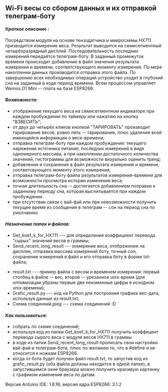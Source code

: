 ## Wi-Fi весы со сбором данных и их отправкой телеграм-боту
#### ___Краткое описание :___
Посредством модуля на основе тензодатчика и микросхемы HX711 призводится измерение веса. Результат выводится на семисегментный четырёхразрядный дисплей. Последовательность последних измерений передаётся телеграм-боту. В заданный промежуток времени происходит добавление в файл значения результата измерения и времени, соответствующего моменту измерения. По мере накопленни данных производится отправка этого файла. По завершению всех необходимых операций устройство уходит в глубокий сна на заданный в коде период времени. Всем процессом управляет Wemos D1 Mini -- плата на базе ESP8266.

#### ___Возможности:___
+ отображение текущего веса на семисегментном индикаторе при каждом пробуждении по таймеру или нажатию на  кнопку "ВЗВЕСИТЬ";
+ от двух до четырёх кликов кнопкой "ТАРИРОВАТЬ" производит тарирование весов, ровно пять -- тарирование, плюс удаление всей имеющейся информации о весе-времени;
+ отправка телеграм-боту при каждом пробуждении: текущего наряжения источника питания, последних измерений в виде одномерного массива, а при накоплении достаточного количества значений, гистограммы для возможности визуально оценить тренд;
+ добавление и сохранение в файл результата измерения и времени, соответсвующего моменту этого измерения;
+ отправка телеграм-боту файла результатов измерения-времени для возможности просмотра истории изменения веса;
+ точная длительность сна -- достигается добавлением поправки к заданному периоду сна, которая высчитывается при каждом пробуждении.
+ при отсутствии связи с вай-фай или при невозможности получить текущее время из сообщения в телеграм -- сон на период сна по умолчанию.

#### ___Назначение папок и файлов:___
+ Get_koef_k_for_HX711 --- для определения коэффициент перевода "сырых" значений весов в граммы;
+ Send_recent_long_result --- измерение веса, отображение на дисплее, отправка массива измерений боту, точный сон, сохранение измерений  в файл и его отправка боту в форме txt-файла;
- result.txt --- пример файла с весом и временем измерения: первый столбец в файле -- вес, второй -- урезанное unix-время (для оптимизации убраны первые две неизменные цифры в исходном unix-времени);
- Grafic_result.py --- код на Python для построения графика вес-дата, используя данные из result.txt;
- Схема соединеий.jpeg --- схема соединений :D

#### ___Как пользоваться:___
+ собрать по схеме соединений;
+ используя код из папки Get_koef_k_for_HX711 получить коэффицент перевода сырого веса с модуля весов HX711 в граммы
+ в коде из папки Send_recent_long_result прописать свои настройки вай-фай и телеграм-бота, плюс по желанию те, что в #define и не относится к ножкам ESP8266.
+ когда от бота будет получен файл result.txt, то запустив код из grafic_result.py (оба файла должны находится в одной папке), в запустившемся окне браузера можно получить красивую картинку с графиком изменения веса по датам.

Версия Arduino IDE: 1.8.16; версия ядра ESP8266: 3.1.2